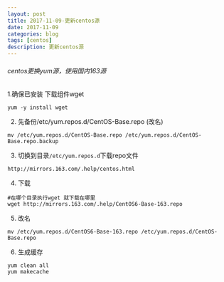 ```yaml
---
layout: post
title: 2017-11-09-更新centos源
date: 2017-11-09
categories: blog
tags: [centos]
description: 更新centos源
---
```



###### centos更换yum源，使用国内163源

1.确保已安装 下载组件wget
```
yum -y install wget
```

2. 先备份/etc/yum.repos.d/CentOS-Base.repo (改名)

```
mv /etc/yum.repos.d/CentOS-Base.repo /etc/yum.repos.d/CentOS-Base.repo.backup
```

3. 切换到目录`/etc/yum.repos.d`下载repo文件
```
http://mirrors.163.com/.help/centos.html
```
4. 下载
```
#在哪个目录执行wget 就下载在哪里
wget http://mirrors.163.com/.help/CentOS6-Base-163.repo  
````

5. 改名
```
mv /etc/yum.repos.d/CentOS6-Base-163.repo /etc/yum.repos.d/CentOS-Base.repo
```

6. 生成缓存
```
yum clean all
yum makecache
```